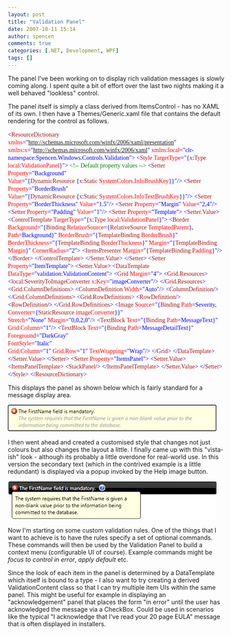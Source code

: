 ```yaml
---
layout: post
title: "Validation Panel"
date: 2007-10-11 15:14
author: spencen
comments: true
categories: [.NET, Development, WPF]
tags: []
---
```

<strike></strike> 

The panel I've been working on to display rich validation messages is slowly coming along. I spent quite a bit of effort over the last two nights making it a well behaved "lookless" control.
 

The panel itself is simply a class derived from ItemsControl - has no XAML of its own. I then have a Themes/Generic.xaml file that contains the default rendering for the control as follows.


<font face="Verdana"><span style="color: rgb(0,0,255)">&lt;</span><span style="color: rgb(163,21,21)">ResourceDictionary
</span>   <span style="color: rgb(255,0,0)"> xmlns</span><span style="color: rgb(0,0,255)">="http://schemas.microsoft.com/winfx/2006/xaml/presentation"
</span>   <span style="color: rgb(255,0,0)"> xmlns</span><span style="color: rgb(0,0,255)">:</span><span style="color: rgb(255,0,0)">x</span><span style="color: rgb(0,0,255)">="http://schemas.microsoft.com/winfx/2006/xaml"
</span>   <span style="color: rgb(255,0,0)"> xmlns</span><span style="color: rgb(0,0,255)">:</span><span style="color: rgb(255,0,0)">local</span><span style="color: rgb(0,0,255)">="clr-namespace:Spencen.Windows.Controls.Validation"&gt;
</span><span style="color: rgb(0,0,255)">   &lt;</span><span style="color: rgb(163,21,21)">Style</span><span style="color: rgb(255,0,0)"> TargetType</span><span style="color: rgb(0,0,255)">="{</span><span style="color: rgb(163,21,21)">x</span><span style="color: rgb(0,0,255)">:</span><span style="color: rgb(163,21,21)">Type</span><span style="color: rgb(255,0,0)"> local</span><span style="color: rgb(0,0,255)">:</span><span style="color: rgb(255,0,0)">ValidationPanel</span><span style="color: rgb(0,0,255)">}"&gt;
</span><span style="color: rgb(163,21,21)"></span><span style="color: rgb(0,128,0)">        &lt;!-- Default property values --&gt;
</span><span style="color: rgb(163,21,21)">        </span><span style="color: rgb(0,0,255)">&lt;</span><span style="color: rgb(163,21,21)">Setter</span><span style="color: rgb(255,0,0)"> Property</span><span style="color: rgb(0,0,255)">="Background"</span><span style="color: rgb(255,0,0)"> <br>                   </span><span style="color: rgb(255,0,0)">Value</span><span style="color: rgb(0,0,255)">="{</span><span style="color: rgb(163,21,21)">DynamicResource</span><span style="color: rgb(0,0,255)"> {</span><span style="color: rgb(163,21,21)">x</span><span style="color: rgb(0,0,255)">:</span><span style="color: rgb(163,21,21)">Static</span><span style="color: rgb(255,0,0)"> SystemColors</span><span style="color: rgb(0,0,255)">.</span><span style="color: rgb(255,0,0)">InfoBrushKey</span><span style="color: rgb(0,0,255)">}}"/&gt;
</span><span style="color: rgb(163,21,21)">        </span><span style="color: rgb(0,0,255)">&lt;</span><span style="color: rgb(163,21,21)">Setter</span><span style="color: rgb(255,0,0)"> Property</span><span style="color: rgb(0,0,255)">="BorderBrush"</span><span style="color: rgb(255,0,0)"> <br>                   Value</span><span style="color: rgb(0,0,255)">="{</span><span style="color: rgb(163,21,21)">DynamicResource</span><span style="color: rgb(0,0,255)"> {</span><span style="color: rgb(163,21,21)">x</span><span style="color: rgb(0,0,255)">:</span><span style="color: rgb(163,21,21)">Static</span><span style="color: rgb(255,0,0)"> SystemColors</span><span style="color: rgb(0,0,255)">.</span><span style="color: rgb(255,0,0)">InfoTextBrushKey</span><span style="color: rgb(0,0,255)">}}"/&gt;
</span><span style="color: rgb(163,21,21)">        </span><span style="color: rgb(0,0,255)">&lt;</span><span style="color: rgb(163,21,21)">Setter</span><span style="color: rgb(255,0,0)"> Property</span><span style="color: rgb(0,0,255)">="BorderThickness"</span><span style="color: rgb(255,0,0)"> Value</span><span style="color: rgb(0,0,255)">="1.5"/&gt;
</span><span style="color: rgb(163,21,21)">        </span><span style="color: rgb(0,0,255)">&lt;</span><span style="color: rgb(163,21,21)">Setter</span><span style="color: rgb(255,0,0)"> Property</span><span style="color: rgb(0,0,255)">="Margin"</span><span style="color: rgb(255,0,0)"> Value</span><span style="color: rgb(0,0,255)">="2,4"/&gt;
</span><span style="color: rgb(163,21,21)">        </span><span style="color: rgb(0,0,255)">&lt;</span><span style="color: rgb(163,21,21)">Setter</span><span style="color: rgb(255,0,0)"> Property</span><span style="color: rgb(0,0,255)">="Padding"</span><span style="color: rgb(255,0,0)"> Value</span><span style="color: rgb(0,0,255)">="1"/&gt;
</span><span style="color: rgb(163,21,21)">        </span><span style="color: rgb(0,0,255)">&lt;</span><span style="color: rgb(163,21,21)">Setter</span><span style="color: rgb(255,0,0)"> Property</span><span style="color: rgb(0,0,255)">="Template"&gt;
</span><span style="color: rgb(163,21,21)">            </span><span style="color: rgb(0,0,255)">&lt;</span><span style="color: rgb(163,21,21)">Setter.Value</span><span style="color: rgb(0,0,255)">&gt;
</span><span style="color: rgb(163,21,21)">                </span><span style="color: rgb(0,0,255)">&lt;</span><span style="color: rgb(163,21,21)">ControlTemplate</span><span style="color: rgb(255,0,0)"> TargetType</span><span style="color: rgb(0,0,255)">="{</span><span style="color: rgb(163,21,21)">x</span><span style="color: rgb(0,0,255)">:</span><span style="color: rgb(163,21,21)">Type</span><span style="color: rgb(255,0,0)"> local</span><span style="color: rgb(0,0,255)">:</span><span style="color: rgb(255,0,0)">ValidationPanel</span><span style="color: rgb(0,0,255)">}"&gt;
</span><span style="color: rgb(163,21,21)">                    </span><span style="color: rgb(0,0,255)">&lt;</span><span style="color: rgb(163,21,21)">Border</span><span style="color: rgb(255,0,0)"> Background</span><span style="color: rgb(0,0,255)">="{</span><span style="color: rgb(163,21,21)">Binding</span><span style="color: rgb(255,0,0)"> RelativeSource</span><span style="color: rgb(0,0,255)">={</span><span style="color: rgb(163,21,21)">RelativeSource</span><span style="color: rgb(255,0,0)"> TemplatedParent</span><span style="color: rgb(0,0,255)">},</span><span style="color: rgb(255,0,0)"> <br>                                                             Path</span><span style="color: rgb(0,0,255)">=Background}"
</span>                              <span style="color: rgb(255,0,0)"> BorderBrush</span><span style="color: rgb(0,0,255)">="{</span><span style="color: rgb(163,21,21)">TemplateBinding</span><span style="color: rgb(255,0,0)"> BorderBrush</span><span style="color: rgb(0,0,255)">}"
</span>                              <span style="color: rgb(255,0,0)"> BorderThickness</span><span style="color: rgb(0,0,255)">="{</span><span style="color: rgb(163,21,21)">TemplateBinding</span><span style="color: rgb(255,0,0)"> BorderThickness</span><span style="color: rgb(0,0,255)">}"
</span>                              <span style="color: rgb(255,0,0)"> Margin</span><span style="color: rgb(0,0,255)">="{</span><span style="color: rgb(163,21,21)">TemplateBinding</span><span style="color: rgb(255,0,0)"> Margin</span><span style="color: rgb(0,0,255)">}"
</span>                              <span style="color: rgb(255,0,0)"> CornerRadius</span><span style="color: rgb(0,0,255)">="2"&gt;
</span><span style="color: rgb(163,21,21)">                        </span><span style="color: rgb(0,0,255)">&lt;</span><span style="color: rgb(163,21,21)">ItemsPresenter</span><span style="color: rgb(255,0,0)"> Margin</span><span style="color: rgb(0,0,255)">="{</span><span style="color: rgb(163,21,21)">TemplateBinding</span><span style="color: rgb(255,0,0)"> Padding</span><span style="color: rgb(0,0,255)">}"/&gt;
</span><span style="color: rgb(163,21,21)">                    </span><span style="color: rgb(0,0,255)">&lt;/</span><span style="color: rgb(163,21,21)">Border</span><span style="color: rgb(0,0,255)">&gt;
</span><span style="color: rgb(163,21,21)">                </span><span style="color: rgb(0,0,255)">&lt;/</span><span style="color: rgb(163,21,21)">ControlTemplate</span><span style="color: rgb(0,0,255)">&gt;
</span><span style="color: rgb(163,21,21)">            </span><span style="color: rgb(0,0,255)">&lt;/</span><span style="color: rgb(163,21,21)">Setter.Value</span><span style="color: rgb(0,0,255)">&gt;
</span><span style="color: rgb(163,21,21)">        </span><span style="color: rgb(0,0,255)">&lt;/</span><span style="color: rgb(163,21,21)">Setter</span><span style="color: rgb(0,0,255)">&gt;
</span><span style="color: rgb(163,21,21)">        </span><span style="color: rgb(0,0,255)">&lt;</span><span style="color: rgb(163,21,21)">Setter</span><span style="color: rgb(255,0,0)"> Property</span><span style="color: rgb(0,0,255)">="ItemTemplate"&gt;
</span><span style="color: rgb(163,21,21)">            </span><span style="color: rgb(0,0,255)">&lt;</span><span style="color: rgb(163,21,21)">Setter.Value</span><span style="color: rgb(0,0,255)">&gt;
</span><span style="color: rgb(163,21,21)">                </span><span style="color: rgb(0,0,255)">&lt;</span><span style="color: rgb(163,21,21)">DataTemplate</span><span style="color: rgb(255,0,0)"> DataType</span><span style="color: rgb(0,0,255)">="validation:ValidationContent"&gt;
</span><span style="color: rgb(163,21,21)">                    </span><span style="color: rgb(0,0,255)">&lt;</span><span style="color: rgb(163,21,21)">Grid</span><span style="color: rgb(255,0,0)"> Margin</span><span style="color: rgb(0,0,255)">="4"&gt;
</span><span style="color: rgb(163,21,21)">                        </span><span style="color: rgb(0,0,255)">&lt;</span><span style="color: rgb(163,21,21)">Grid.Resources</span><span style="color: rgb(0,0,255)">&gt;
</span><span style="color: rgb(163,21,21)">                            </span><span style="color: rgb(0,0,255)">&lt;</span><span style="color: rgb(163,21,21)">local</span><span style="color: rgb(0,0,255)">:</span><span style="color: rgb(163,21,21)">SeverityToImageConverter</span><span style="color: rgb(255,0,0)"> x</span><span style="color: rgb(0,0,255)">:</span><span style="color: rgb(255,0,0)">Key</span><span style="color: rgb(0,0,255)">="imageConverter"/&gt;
</span><span style="color: rgb(163,21,21)">                        </span><span style="color: rgb(0,0,255)">&lt;/</span><span style="color: rgb(163,21,21)">Grid.Resources</span><span style="color: rgb(0,0,255)">&gt;
</span><span style="color: rgb(163,21,21)">                        </span><span style="color: rgb(0,0,255)">&lt;</span><span style="color: rgb(163,21,21)">Grid.ColumnDefinitions</span><span style="color: rgb(0,0,255)">&gt;
</span><span style="color: rgb(163,21,21)">                            </span><span style="color: rgb(0,0,255)">&lt;</span><span style="color: rgb(163,21,21)">ColumnDefinition</span><span style="color: rgb(255,0,0)"> Width</span><span style="color: rgb(0,0,255)">="Auto"/&gt;
</span><span style="color: rgb(163,21,21)">                            </span><span style="color: rgb(0,0,255)">&lt;</span><span style="color: rgb(163,21,21)">ColumnDefinition</span><span style="color: rgb(0,0,255)">/&gt;
</span><span style="color: rgb(163,21,21)">                        </span><span style="color: rgb(0,0,255)">&lt;/</span><span style="color: rgb(163,21,21)">Grid.ColumnDefinitions</span><span style="color: rgb(0,0,255)">&gt;
</span><span style="color: rgb(163,21,21)">                        </span><span style="color: rgb(0,0,255)">&lt;</span><span style="color: rgb(163,21,21)">Grid.RowDefinitions</span><span style="color: rgb(0,0,255)">&gt;
</span><span style="color: rgb(163,21,21)">                            </span><span style="color: rgb(0,0,255)">&lt;</span><span style="color: rgb(163,21,21)">RowDefinition</span><span style="color: rgb(0,0,255)">/&gt;
</span><span style="color: rgb(163,21,21)">                            </span><span style="color: rgb(0,0,255)">&lt;</span><span style="color: rgb(163,21,21)">RowDefinition</span><span style="color: rgb(0,0,255)">/&gt;
</span><span style="color: rgb(163,21,21)">                        </span><span style="color: rgb(0,0,255)">&lt;/</span><span style="color: rgb(163,21,21)">Grid.RowDefinitions</span><span style="color: rgb(0,0,255)">&gt;
</span><span style="color: rgb(163,21,21)">                        </span><span style="color: rgb(0,0,255)">&lt;</span><span style="color: rgb(163,21,21)">Image</span><span style="color: rgb(255,0,0)"> Source</span><span style="color: rgb(0,0,255)">="{</span><span style="color: rgb(163,21,21)">Binding</span><span style="color: rgb(255,0,0)"> Path</span><span style="color: rgb(0,0,255)">=Severity,</span><span style="color: rgb(255,0,0)"> <br>                                                          Converter</span><span style="color: rgb(0,0,255)">={</span><span style="color: rgb(163,21,21)">StaticResource</span><span style="color: rgb(255,0,0)"> imageConverter</span><span style="color: rgb(0,0,255)">}}"</span><span style="color: rgb(255,0,0)"> <br>                                   </span><span style="color: rgb(255,0,0)">Stretch</span><span style="color: rgb(0,0,255)">="None"</span><span style="color: rgb(255,0,0)"> Margin</span><span style="color: rgb(0,0,255)">="0,0,2,0"/&gt;
</span><span style="color: rgb(163,21,21)">                        </span><span style="color: rgb(0,0,255)">&lt;</span><span style="color: rgb(163,21,21)">TextBlock</span><span style="color: rgb(255,0,0)"> Text</span><span style="color: rgb(0,0,255)">="{</span><span style="color: rgb(163,21,21)">Binding</span><span style="color: rgb(255,0,0)"> Path</span><span style="color: rgb(0,0,255)">=MessageText}"</span><span style="color: rgb(255,0,0)"> Grid.Column</span><span style="color: rgb(0,0,255)">="1"/&gt;
</span><span style="color: rgb(163,21,21)">                        </span><span style="color: rgb(0,0,255)">&lt;</span><span style="color: rgb(163,21,21)">TextBlock</span><span style="color: rgb(255,0,0)"> Text</span><span style="color: rgb(0,0,255)">="{</span><span style="color: rgb(163,21,21)">Binding</span><span style="color: rgb(255,0,0)"> Path</span><span style="color: rgb(0,0,255)">=MessageDetailText}"</span><span style="color: rgb(255,0,0)"> <br>                                        Foreground</span><span style="color: rgb(0,0,255)">="DarkGray"</span><span style="color: rgb(255,0,0)"> <br>                                        FontStyle</span><span style="color: rgb(0,0,255)">="Italic"</span><span style="color: rgb(255,0,0)"> <br>                                        Grid.Column</span><span style="color: rgb(0,0,255)">="1"</span><span style="color: rgb(255,0,0)"> Grid.Row</span><span style="color: rgb(0,0,255)">="1"</span><span style="color: rgb(255,0,0)"> TextWrapping</span><span style="color: rgb(0,0,255)">="Wrap"/&gt;
</span><span style="color: rgb(163,21,21)">                    </span><span style="color: rgb(0,0,255)">&lt;/</span><span style="color: rgb(163,21,21)">Grid</span><span style="color: rgb(0,0,255)">&gt;
</span><span style="color: rgb(163,21,21)">                </span><span style="color: rgb(0,0,255)">&lt;/</span><span style="color: rgb(163,21,21)">DataTemplate</span><span style="color: rgb(0,0,255)">&gt;
</span><span style="color: rgb(163,21,21)">            </span><span style="color: rgb(0,0,255)">&lt;/</span><span style="color: rgb(163,21,21)">Setter.Value</span><span style="color: rgb(0,0,255)">&gt;
</span><span style="color: rgb(163,21,21)">        </span><span style="color: rgb(0,0,255)">&lt;/</span><span style="color: rgb(163,21,21)">Setter</span><span style="color: rgb(0,0,255)">&gt;
</span><span style="color: rgb(163,21,21)">        </span><span style="color: rgb(0,0,255)">&lt;</span><span style="color: rgb(163,21,21)">Setter</span><span style="color: rgb(255,0,0)"> Property</span><span style="color: rgb(0,0,255)">="ItemsPanel"&gt;
</span><span style="color: rgb(163,21,21)">            </span><span style="color: rgb(0,0,255)">&lt;</span><span style="color: rgb(163,21,21)">Setter.Value</span><span style="color: rgb(0,0,255)">&gt;
</span><span style="color: rgb(163,21,21)">                </span><span style="color: rgb(0,0,255)">&lt;</span><span style="color: rgb(163,21,21)">ItemsPanelTemplate</span><span style="color: rgb(0,0,255)">&gt;
</span><span style="color: rgb(163,21,21)">                    </span><span style="color: rgb(0,0,255)">&lt;</span><span style="color: rgb(163,21,21)">StackPanel</span><span style="color: rgb(0,0,255)">/&gt;
</span><span style="color: rgb(163,21,21)">                </span><span style="color: rgb(0,0,255)">&lt;/</span><span style="color: rgb(163,21,21)">ItemsPanelTemplate</span><span style="color: rgb(0,0,255)">&gt;
</span><span style="color: rgb(163,21,21)">            </span><span style="color: rgb(0,0,255)">&lt;/</span><span style="color: rgb(163,21,21)">Setter.Value</span><span style="color: rgb(0,0,255)">&gt;
</span><span style="color: rgb(163,21,21)">        </span><span style="color: rgb(0,0,255)">&lt;/</span><span style="color: rgb(163,21,21)">Setter</span><span style="color: rgb(0,0,255)">&gt;
</span><span style="color: rgb(163,21,21)">    </span><span style="color: rgb(0,0,255)">&lt;/</span><span style="color: rgb(163,21,21)">Style</span><span style="color: rgb(0,0,255)">&gt;
&lt;/</span><span style="color: rgb(163,21,21)">ResourceDictionary</span><span style="color: rgb(0,0,255)">&gt;</span></font></font>
<a href="http://11011.net/software/vspaste"></a>


This displays the panel as shown below which is fairly standard for a message display area.



![ThemedStatusPanel](/images/ThemedStatusPanel.png) 



I then went ahead and created a customised style that changes not just colours but also changes the layout a little. I finally came up with this "vista-ish" look - although its probably a little overdone for real-world use. In this version the secondary text (which in the contrived example is a little redundant) is displayed via a popup invoked by the Help image button.



![StyledStatusPanel](/images/StyledStatusPanel.png) 



Now I'm starting on some custom validation rules. One of the things that I want to achieve is to have the rules specify a set of optional commands. These commands will then be used by the Validation Panel to build a context menu (configurable UI of course). Example commands might be *focus to control in error*, *apply default* etc. 



Since the look of each item in the panel is determined by a DataTemplate which itself is bound to a type - I also want to try creating a derived ValidationContent class so that I can try multiple item UIs within the same panel. This might be useful for example in displaying an "acknowledgement" panel that places the form "in error" until the user has acknowledged the message via a CheckBox. Could be used in scenarios like the typical "I acknowledge that I've read your 20 page EULA" message that is often displayed in installers.


